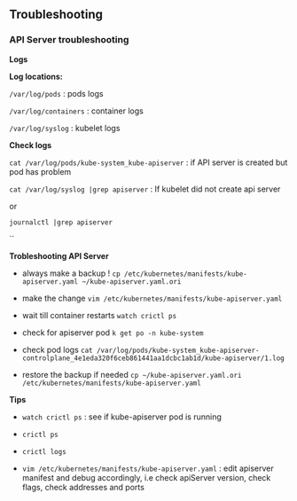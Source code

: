 ## Troubleshooting

### API Server troubleshooting

**Logs**

**Log locations:**

`/var/log/pods` : pods logs

`/var/log/containers` : container logs

`/var/log/syslog` : kubelet logs

**Check logs**

`cat /var/log/pods/kube-system_kube-apiserver` : if API server is created but pod has problem

`cat /var/log/syslog |grep apiserver` : If kubelet did not create api server

or

`journalctl |grep apiserver`

``

**Trobleshooting API Server**

- always make a backup !
`cp /etc/kubernetes/manifests/kube-apiserver.yaml ~/kube-apiserver.yaml.ori`

- make the change
`vim /etc/kubernetes/manifests/kube-apiserver.yaml`

- wait till container restarts
`watch crictl ps`

- check for apiserver pod
`k get po -n kube-system `

- check pod logs
`cat /var/log/pods/kube-system_kube-apiserver-controlplane_4e1eda320f6ceb861441aa1dcbc1ab1d/kube-apiserver/1.log`

- restore the backup if needed
`cp ~/kube-apiserver.yaml.ori /etc/kubernetes/manifests/kube-apiserver.yaml`


**Tips**

- `watch crictl ps` : see if kube-apiserver pod is running

- `crictl ps`

- `crictl logs`

- `vim /etc/kubernetes/manifests/kube-apiserver.yaml` : edit apiserver manifest and debug accordingly, i.e check apiServer version, check flags, check addresses and ports